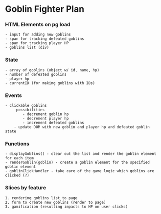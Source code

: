 <!-- init commit -->

# Goblin Fighter Plan

### HTML Elements on pg load

    - input for adding new goblins
    - span for tracking defeated goblins
    - span for tracking player HP
    - goblins list (div)

### State

    - array of goblins (object w/ id, name, hp)
    - number of defeated goblins
    - player hp
    - currentID (for making goblins with IDs)

### Events

    - clickable goblins
        -possibilities
            - decrement goblin hp
            - decrement player hp
            - increment defeated goblins
        - update DOM with new goblin and player hp and defeated goblin state

### Functions

    - displayGoblins() - clear out the list and render the goblin element for each item
    - renderGoblin(goblin) - create a goblin element for the specified goblin element
    - goblinClickHandler - take care of the game logic which goblins are clicked (?)

### Slices by feature

    1. rendering goblins list to page
    2. form to create new goblins (render to page)
    3. gamification (resulting impacts to HP on user clicks)
